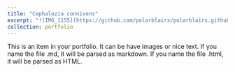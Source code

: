 ```yaml
---
title: "Cephalozia connivens"
excerpt: "![IMG_1155](https://github.com/polarblairx/polarblairx.github.io/blob/master/IMG_1155.jpeg)"
collection: portfolio
---
```


This is an item in your portfolio. It can be have images or nice text. If you name the file .md, it will be parsed as markdown. If you name the file .html, it will be parsed as HTML. 
